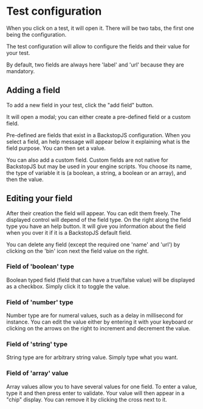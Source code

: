 # Test configuration

When you click on a test, it will open it.
There will be two tabs, the first one being the configuration.

The test configuration will allow to configure the fields and their value for your test.

By default, two fields are always here 'label' and 'url' because they are mandatory.

## Adding a field
To add a new field in your test, click the "add field" button.

It will open a modal; you can either create a pre-defined field or a custom field.

Pre-defined are fields that exist in a BackstopJS configuration. When you select a field, an help message will appear below it explaining what is the field purpose. You can then set a value.

You can also add a custom field. Custom fields are not native for BackstopJS but may be used in your engine scripts. You choose its name, the type of variable it is (a boolean, a string, a boolean or an array), and then the value.

## Editing your field
After their creation the field will appear. You can edit them freely. The displayed control will depend of the field type. On the right along the field type you have an help button. It will give you information about the field when you over it if it is a BackstopJS default field.

You can delete any field (except the required one 'name' and 'url') by clicking on the 'bin' icon next the field value on the right.

### Field of 'boolean' type
Boolean typed field (field that can have a true/false value) will be displayed as a checkbox. Simply click it to toggle the value.

### Field of 'number' type
Number type are for numeral values, such as a delay in millisecond for instance. You can edit the value either by entering it with your keyboard or clicking on the arrows on the right to increment and decrement the value.

### Field of 'string' type
String type are for arbitrary string value. Simply type what you want.

### Field of 'array' value
Array values allow you to have several values for one field. To enter a value, type it and then press enter to validate. Your value will then appear in a "chip" display. You can remove it by clicking the cross next to it. 